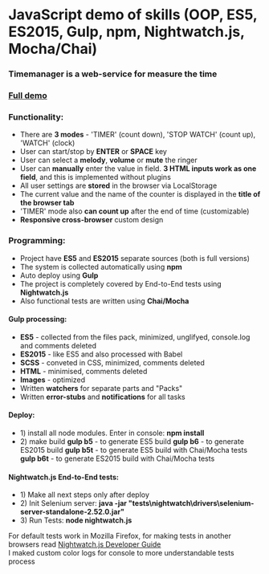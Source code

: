 <h1>JavaScript demo of skills (OOP, ES5, ES2015, Gulp, npm, Nightwatch.js, Mocha/Chai)</h1>
<h3>Timemanager is a web-service for measure the time</h3>
<h3><a href="http://melomance.net/timemanager/">Full demo</a></h3>
<h3>Functionality:</h3>
<ul>
  <li>There are <strong>3 modes</strong> - 'TIMER' (count down), 'STOP WATCH' (count up), 'WATCH' (clock)</li>
  <li>User can start/stop by <strong>ENTER</strong> or <strong>SPACE</strong> key</li>
  <li>User can select a <strong>melody</strong>, <strong>volume</strong> or <strong>mute</strong> the ringer</li>
  <li>User can <strong>manually</strong> enter the value in field. <strong>3 HTML inputs work as one field</strong>, and this is implemented without plugins</li>
  <li>All user settings are <strong>stored</strong> in the browser via LocalStorage</li>
  <li>The current value and the name of the counter is displayed in the <strong>title of the browser tab</strong></li>
  <li>'TIMER' mode also <strong>can count up</strong> after the end of time (customizable)</li>
  <li><strong>Responsive cross-browser</strong> custom design</li>
</ul>

<h3>Programming:</h3>
<ul>
  <li>Project have <strong>ES5</strong> and <strong>ES2015</strong> separate sources (both is full versions)</li>
  <li>The system is collected automatically using <strong>npm</strong></li>
  <li>Auto deploy using <strong>Gulp</strong></li>
  <li>The project is completely covered by End-to-End tests using <strong>Nightwatch.js</strong></li>
  <li>Also functional tests are written using <strong>Chai/Mocha</strong></li>
</ul>

<h4>Gulp processing:</h4>
<ul>
  <li><strong>ES5</strong> - collected from the files pack, minimized, unglifyed, console.log and comments deleted</li>
  <li><strong>ES2015</strong> - like ES5 and also processed with Babel</li>
  <li><strong>SCSS</strong> - conveted in CSS, minimized, comments deleted</li>
  <li><strong>HTML</strong> - minimised, comments deleted</li>
  <li><strong>Images</strong> - optimized</li>
  <li>Written <strong>watchers</strong> for separate parts and "Packs"</li>
  <li>Written <strong>error-stubs</strong> and <strong>notifications</strong> for all tasks</li>
</ul>

<h4>Deploy:</h4>
<ul>
<li>1) install all node modules. Enter in console:
<strong>npm install</strong></li>
<li>2) make build
<strong>gulp b5</strong> - to generate ES5 build
<strong>gulp b6</strong> - to generate ES2015 build
<strong>gulp b5t</strong> - to generate ES5 build with Chai/Mocha tests
<strong>gulp b6t</strong> - to generate ES2015 build with Chai/Mocha tests</li>
</ul>

<h4>Nightwatch.js End-to-End tests:</h4>
<ul>
<li>1) Make all next steps only after deploy</li>
<li>2) Init Selenium server: <strong>java -jar "tests\nightwatch\drivers\selenium-server-standalone-2.52.0.jar"</strong></li>
<li>3) Run Tests: <strong>node nightwatch.js</strong></li>
</ul>
<p>For default tests work in Mozilla Firefox, for making tests in another browsers read <a href='http://nightwatchjs.org/guide'>Nightwatch.js Developer Guide</a>
<br>I maked custom color logs for console to more understandable tests process</p>
